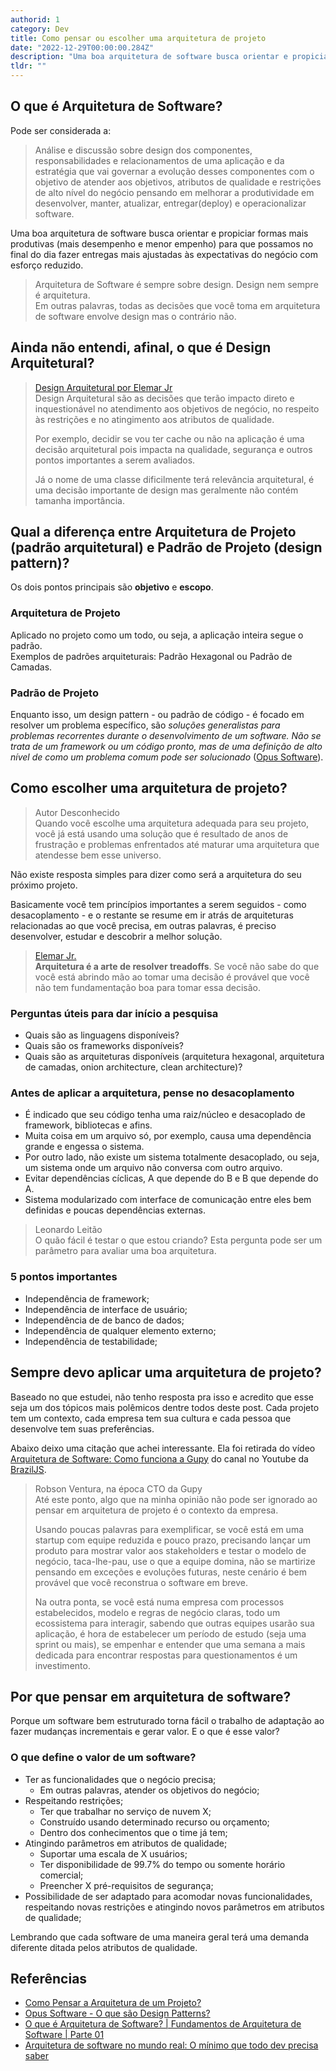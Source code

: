 ```yaml
---
authorid: 1
category: Dev
title: Como pensar ou escolher uma arquitetura de projeto
date: "2022-12-29T00:00:00.284Z"
description: "Uma boa arquitetura de software busca orientar e propiciar formas mais produtivas (mais desempenho e menor empenho) para que possamos no final do dia fazer entregas mais ajustadas às expectativas do negócio com esforço reduzido."
tldr: ""
---
```


## O que é Arquitetura de Software?

Pode ser considerada a:

> Análise e discussão sobre design dos componentes, responsabilidades e relacionamentos de uma aplicação e da estratégia que vai governar a evolução desses componentes com o objetivo de atender aos objetivos, atributos de qualidade e restrições de alto nível do negócio pensando em melhorar a produtividade em desenvolver, manter, atualizar, entregar(deploy) e operacionalizar software.

Uma boa arquitetura de software busca orientar e propiciar formas mais produtivas (mais desempenho e menor empenho) para que possamos no final do dia fazer entregas mais ajustadas às expectativas do negócio com esforço reduzido.

> Arquitetura de Software é sempre sobre design. Design nem sempre é arquitetura.  
> Em outras palavras, todas as decisões que você toma em arquitetura de software envolve design mas o contrário não.


## Ainda não entendi, afinal, o que é Design Arquitetural?

> [Design Arquitetural por Elemar Jr](https://www.youtube.com/watch?v=iWX5-LDbRN)  
> Design Arquitetural são as decisões que terão impacto direto e inquestionável no atendimento aos objetivos de negócio, no respeito às restrições e no atingimento aos atributos de qualidade.
> 
> Por exemplo, decidir se vou ter cache ou não na aplicação é uma decisão arquitetural pois impacta na qualidade, segurança e outros pontos importantes a serem avaliados. 
> 
> Já o nome de uma classe dificilmente terá relevância arquitetural, é uma decisão importante de design mas geralmente não contém tamanha importância.


## Qual a diferença entre Arquitetura de Projeto (padrão arquitetural) e Padrão de Projeto (design pattern)?

Os dois pontos principais são **objetivo** e **escopo**.  

### Arquitetura de Projeto
Aplicado no projeto como um todo, ou seja, a aplicação inteira segue o padrão.  
Exemplos de padrões arquiteturais: Padrão Hexagonal ou Padrão de Camadas.

### Padrão de Projeto
Enquanto isso, um design pattern - ou padrão de código - é focado em resolver um problema específico, são *soluções generalistas para problemas recorrentes durante o desenvolvimento de um software. Não se trata de um framework ou um código pronto, mas de uma definição de alto nível de como um problema comum pode ser solucionado* ([Opus Software](https://www.opus-software.com.br/design-patterns/)).


## Como escolher uma arquitetura de projeto?

> Autor Desconhecido   
> Quando você escolhe uma arquitetura adequada para seu projeto, você já está usando uma solução que é resultado de anos de frustração e problemas enfrentados até maturar uma arquitetura que atendesse bem esse universo.

Não existe resposta simples para dizer como será a arquitetura do seu próximo projeto.

Basicamente você tem princípios importantes a serem seguidos - como desacoplamento - e o restante se resume em ir atrás de arquiteturas relacionadas ao que você precisa, em outras palavras, é preciso desenvolver, estudar e descobrir a melhor solução.

> [Elemar Jr.](https://www.youtube.com/watch?v=iWX5-LDbRNs)  
> **Arquitetura é a arte de resolver treadoffs**. Se você não sabe do que você está abrindo mão ao tomar uma decisão é provável que você não tem fundamentação boa para tomar essa decisão.

### Perguntas úteis para dar início a pesquisa

- Quais são as linguagens disponíveis?
- Quais são os frameworks disponíveis?
- Quais são as arquiteturas disponíveis (arquitetura hexagonal, arquitetura de camadas, onion architecture, clean architecture)?

### Antes de aplicar a arquitetura, pense no desacoplamento

- É indicado que seu código tenha uma raiz/núcleo e desacoplado de framework, bibliotecas e afins.
- Muita coisa em um arquivo só, por exemplo, causa uma dependência grande e engessa o sistema.
- Por outro lado, não existe um sistema totalmente desacoplado, ou seja, um sistema onde um arquivo não conversa com outro arquivo.
- Evitar dependências cíclicas, A que depende do B e B que depende do A.
- Sistema modularizado com interface de comunicação entre eles bem definidas e poucas dependências externas.

> Leonardo Leitão  
> O quão fácil é testar o que estou criando? Esta pergunta pode ser um parâmetro para avaliar uma boa arquitetura.

### 5 pontos importantes

- Independência de framework;
- Independência de interface de usuário;
- Independência de de banco de dados;
- Independência de qualquer elemento externo;
- Independência de testabilidade;

## Sempre devo aplicar uma arquitetura de projeto?

Baseado no que estudei, não tenho resposta pra isso e acredito que esse seja um dos tópicos mais polêmicos dentre todos deste post. Cada projeto tem um contexto, cada empresa tem sua cultura e cada pessoa que desenvolve tem suas preferências.

Abaixo deixo uma citação que achei interessante. Ela foi retirada do vídeo [Arquitetura de Software: Como funciona a Gupy](https://www.youtube.com/watch?v=mLCZj9Psqu8) do canal no Youtube da [BrazilJS](https://www.youtube.com/@BrazilJS).

> Robson Ventura, na época CTO da Gupy  
> Até este ponto, algo que na minha opinião não pode ser ignorado ao pensar em arquitetura de projeto é o contexto da empresa.  
> 
> Usando poucas palavras para exemplificar, se você está em uma startup com equipe reduzida e pouco prazo, precisando lançar um produto para mostrar valor aos stakeholders e testar o modelo de negócio, taca-lhe-pau, use o que a equipe domina, não se martirize pensando em exceções e evoluções futuras, neste cenário é bem provável que você reconstrua o software em breve. 
> 
> Na outra ponta, se você está numa empresa com processos estabelecidos, modelo e regras de negócio claras, todo um ecossistema para interagir, sabendo que outras equipes usarão sua aplicação, é hora de estabelecer um período de estudo (seja uma sprint ou mais), se empenhar e entender que uma semana a mais dedicada para encontrar respostas para questionamentos é um investimento.

## Por que pensar em arquitetura de software?

Porque um software bem estruturado torna fácil o trabalho de adaptação ao fazer mudanças incrementais e gerar valor. E o que é esse valor?

### O que define o valor de um software?

- Ter as funcionalidades que o negócio precisa;
	- Em outras palavras, atender os objetivos do negócio;
- Respeitando restrições;
	- Ter que trabalhar no serviço de nuvem X; 
	- Construído usando determinado recurso ou orçamento; 
	- Dentro dos conhecimentos que o time já tem;
- Atingindo parâmetros em atributos de qualidade;
	- Suportar uma escala de X usuários;
	- Ter disponibilidade de 99.7% do tempo ou somente horário comercial;
	- Preencher X pré-requisitos de segurança;
- Possibilidade de ser adaptado para acomodar novas funcionalidades, respeitando novas restrições e atingindo novos parâmetros em atributos de qualidade;

Lembrando que cada software de uma maneira geral terá uma demanda diferente ditada pelos atributos de qualidade.

## Referências

- [Como Pensar a Arquitetura de um Projeto?](https://www.youtube.com/watch?v=jGQEgDb0KGg)
- [Opus Software - O que são Design Patterns?](https://www.opus-software.com.br/design-patterns/)
- [O que é Arquitetura de Software? | Fundamentos de Arquitetura de Software | Parte 01](https://www.youtube.com/watch?v=jUH5lKfpWE0)
- [Arquitetura de software no mundo real: O mínimo que todo dev precisa saber](https://www.youtube.com/watch?v=iWX5-LDbRNs)
